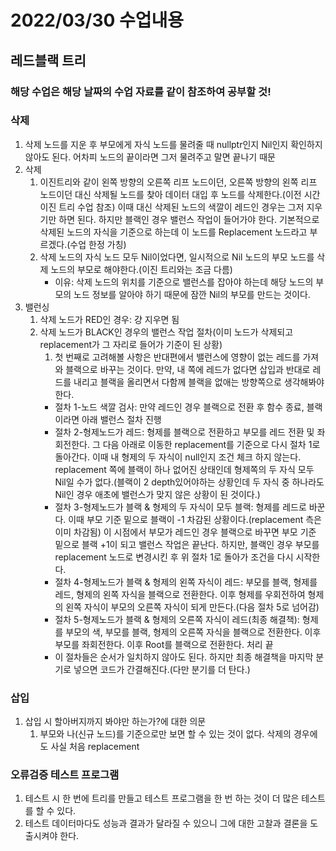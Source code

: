 # 2022/03/30 수업내용
## 레드블랙 트리
### 해당 수업은 해당 날짜의 수업 자료를 같이 참조하여 공부할 것!
### 삭제
1. 삭제 노드를 지운 후 부모에게 자식 노드를 물려줄 때 nullptr인지 Nil인지 확인하지 않아도 된다. 어차피 노드의 끝이라면 그저 물려주고 말면 끝나기 때문
2. 삭제
    1) 이진트리와 같이 왼쪽 방향의 오른쪽 리프 노드이던, 오른쪽 방향의 왼쪽 리프 노드이던 대신 삭제될 노드를 찾아 데이터 대입 후 노드를 삭제한다.(이전 시간 이진 트리 수업 참조) 이때 대신 삭제된 노드의 색깔이 레드인 경우는 그저 지우기만 하면 된다. 하지만 블랙인 경우 밸런스 작업이 들어가야 한다. 기본적으로 삭제된 노드의 자식을 기준으로 하는데 이 노드를 Replacement 노드라고 부르겠다.(수업 한정 가칭)
    2) 삭제 노드의 자식 노드 모두 Nil이었다면, 일시적으로 Nil 노드의 부모 노드를 삭제 노드의 부모로 해야한다.(이진 트리와는 조금 다름)
        * 이유: 삭제 노드의 위치를 기준으로 밸런스를 잡아야 하는데 해당 노드의 부모의 노드 정보를 알아야 하기 때문에 잠깐 Nil의 부모를 만드는 것이다.
2. 밸런싱
    1) 삭제 노드가 RED인 경우: 걍 지우면 됨
    2) 삭제 노드가 BLACK인 경우의 밸런스 작업 절차(이미 노드가 삭제되고 replacement가 그 자리로 들어가 기준이 된 상황)
        1) 첫 번째로 고려해볼 사항은 반대편에서 밸런스에 영향이 없는 레드를 가져와 블랙으로 바꾸는 것이다. 만약, 내 쪽에 레드가 없다면 삽입과 반대로 레드를 내리고 블랙을 올리면서 다함께 블랙을 없애는 방향쪽으로 생각해봐야 한다.
        * 절차 1-노드 색깔 검사: 만약 레드인 경우 블랙으로 전환 후 함수 종료, 블랙이라면 아래 밸런스 절차 진행
        * 절차 2-형제노드가 레드: 형제를 블랙으로 전환하고 부모를 레드 전환 및 좌회전한다. 그 다음 아래로 이동한 replacement를 기준으로 다시 절차 1로 돌아간다. 이때 내 형제의 두 자식이 null인지 조건 체크 하지 않는다. replacement 쪽에 블랙이 하나 없어진 상태인데 형제쪽의 두 자식 모두 Nil일 수가 없다.(블랙이 2 depth있어야하는 상황인데 두 자식 중 하나라도 Nil인 경우 애초에 밸런스가 맞지 않은 상황이 된 것이다.)
        * 절차 3-형제노드가 블랙 & 형제의 두 자식이 모두 블랙: 형제를 레드로 바꾼다. 이때 부모 기준 밑으로 블랙이 -1 차감된 상황이다.(replacement 측은 이미 차감됨) 이 시점에서 부모가 레드인 경우 블랙으로 바꾸면 부모 기준 밑으로 블랙 +1이 되고 밸런스 작업은 끝난다. 하지만, 블랙인 경우 부모를 replacement 노드로 변경시킨 후 위 절차 1로 돌아가 조건을 다시 시작한다.
        * 절차 4-형제노드가 블랙 & 형제의 왼쪽 자식이 레드: 부모를 블랙, 형제를 레드, 형제의 왼쪽 자식을 블랙으로 전환한다. 이후 형제를 우회전하여 형제의 왼쪽 자식이 부모의 오른쪽 자식이 되게 만든다.(다음 절차 5로 넘어감)
        * 절차 5-형제노드가 블랙 & 형제의 오른쪽 자식이 레드(최종 해결책): 형제를 부모의 색, 부모를 블랙, 형제의 오른쪽 자식을 블랙으로 전환한다. 이후 부모를 좌회전한다. 이후 Root를 블랙으로 전환한다. 처리 끝
        * 이 절차들은 순서가 일치하지 않아도 된다. 하지만 최종 해결책을 마지막 분기로 넣으면 코드가 간결해진다.(다만 분기를 더 탄다.)
 
### 삽입
1. 삽입 시 할아버지까지 봐야만 하는가?에 대한 의문
    1) 부모와 나(신규 노드)를 기준으로만 보면 할 수 있는 것이 없다. 삭제의 경우에도 사실 처음 replacement

### 오류검증 테스트 프로그램
1. 테스트 시 한 번에 트리를 만들고 테스트 프로그램을 한 번 하는 것이 더 많은 테스트를 할 수 있다.
2. 테스트 데이터마다도 성능과 결과가 달라질 수 있으니 그에 대한 고찰과 결론을 도출시켜야 한다.

